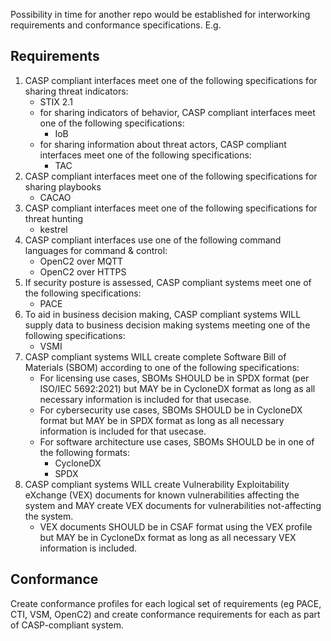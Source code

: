 Possibility in time for another repo would be established for interworking requirements and conformance specifications. E.g.

## Requirements
1. CASP compliant interfaces meet one of the following specifications for sharing threat indicators:
   + STIX 2.1
   + for sharing indicators of behavior, CASP compliant interfaces meet one of the following specifications:
      * IoB
   + for sharing information about threat actors, CASP compliant interfaces meet one of the following specifications:
      * TAC
1. CASP compliant interfaces meet one of the following specifications for sharing playbooks
   + CACAO
1. CASP compliant interfaces meet one of the following specifications for threat hunting
   + kestrel
1. CASP compliant interfaces use one of the following command languages for command & control:
   + OpenC2 over MQTT
   + OpenC2 over HTTPS
1. If security posture is assessed, CASP compliant systems meet one of the following specifications:
   + PACE
1. To aid in business decision making, CASP compliant systems WILL supply data to business decision making systems meeting one of the following specifications:
   + VSMI
1. CASP compliant systems WILL create complete Software Bill of Materials (SBOM) according to one of the following specifications:
   + For licensing use cases, SBOMs SHOULD be in SPDX format (per ISO/IEC 5692:2021) but MAY be in CycloneDX format as long as all necessary information is included for that usecase.
   + For cybersecurity use cases, SBOMs SHOULD be in CycloneDX format but MAY be in SPDX format as long as all necessary information is included for that usecase.
   + For software architecture use cases, SBOMs SHOULD be in one of the following formats:
      * CycloneDX
      * SPDX
1. CASP compliant systems WILL create Vulnerability Exploitability eXchange (VEX) documents for known vulnerabilities affecting the system and MAY create VEX documents for vulnerabilities not-affecting the system.
   + VEX documents SHOULD be in CSAF format using the VEX profile but MAY be in CycloneDx format as long as all necessary VEX information is included.


## Conformance
Create conformance profiles for
each logical set of requirements (eg PACE, CTI, VSM, OpenC2)
and create conformance requirements for each as part of CASP-compliant system.
